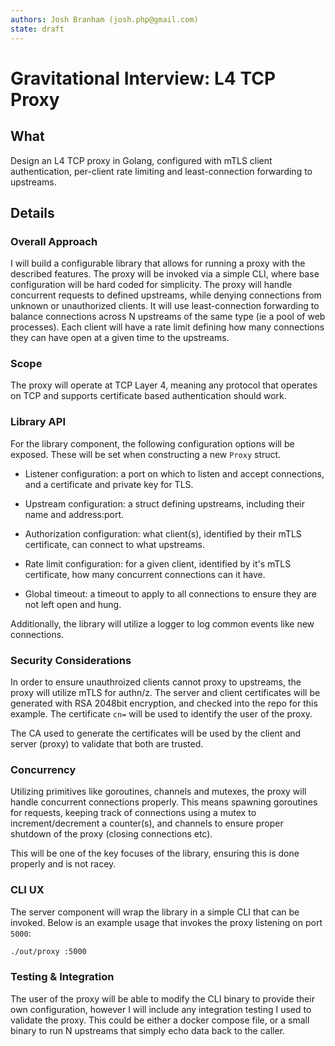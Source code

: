 ```yaml
---
authors: Josh Branham (josh.php@gmail.com)
state: draft
---
```


# Gravitational Interview: L4 TCP Proxy

## What

Design an L4 TCP proxy in Golang, configured with mTLS client authentication, per-client rate limiting and least-connection forwarding
to upstreams.

## Details

### Overall Approach

I will build a configurable library that allows for running a proxy with the described features. The proxy will be invoked via a simple
CLI, where base configuration will be hard coded for simplicity. The proxy will handle concurrent requests to defined upstreams, while
denying connections from unknown or unauthorized clients. It will use least-connection forwarding to balance connections across N
upstreams of the same type (ie a pool of web processes). Each client will have a rate limit defining how many connections they can
have open at a given time to the upstreams.

### Scope

The proxy will operate at TCP Layer 4, meaning any protocol that operates on TCP and supports certificate based authentication
should work.

### Library API

For the library component, the following configuration options will be exposed. These will be set when constructing a new `Proxy` struct.

* Listener configuration: a port on which to listen and accept connections, and a certificate and private key for TLS.

* Upstream configuration: a struct defining upstreams, including their name and address:port.

* Authorization configuration: what client(s), identified by their mTLS certificate, can connect to what upstreams.

* Rate limit configuration: for a given client, identified by it's mTLS certificate, how many concurrent connections can it have.

* Global timeout: a timeout to apply to all connections to ensure they are not left open and hung.

Additionally, the library will utilize a logger to log common events like new connections.

### Security Considerations

In order to ensure unauthroized clients cannot proxy to upstreams, the proxy will utilize mTLS for authn/z. The server and client certificates will
be generated with RSA 2048bit encryption, and checked into the repo for this example. The certificate `cn=` will be used to identify the user of the proxy.

The CA used to generate the certificates will be used by the client and server (proxy) to validate that both are trusted.

### Concurrency

Utilizing primitives like goroutines, channels and mutexes, the proxy will handle concurrent connections properly. This means spawning goroutines for requests,
keeping track of connections using a mutex to increment/decrement a counter(s), and channels to ensure proper shutdown of the proxy (closing connections etc).

This will be one of the key focuses of the library, ensuring this is done properly and is not racey.

### CLI UX

The server component will wrap the library in a simple CLI that can be invoked. Below is an example usage that invokes the proxy listening on port `5000`:

```bash
./out/proxy :5000
```

### Testing & Integration

The user of the proxy will be able to modify the CLI binary to provide their own configuration, however I will include any integration testing I used
to validate the proxy. This could be either a docker compose file, or a small binary to run N upstreams that simply echo data back to the caller.
